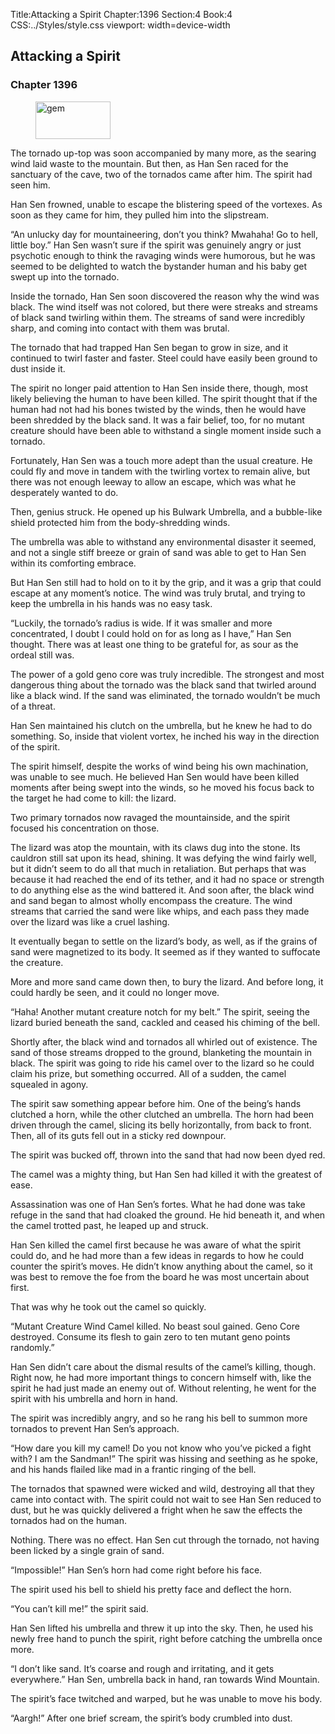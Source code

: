 Title:Attacking a Spirit 
Chapter:1396 
Section:4 
Book:4 
CSS:../Styles/style.css 
viewport: width=device-width
  
## Attacking a Spirit
### Chapter 1396 
<figure>
	<img src="../Images/gem.gif" alt="gem" id="gem" width="120" height="60" />
</figure>
  

  
  The tornado up-top was soon accompanied by many more, as the searing wind laid waste to the mountain. But then, as Han Sen raced for the sanctuary of the cave, two of the tornados came after him. The spirit had seen him.

Han Sen frowned, unable to escape the blistering speed of the vortexes. As soon as they came for him, they pulled him into the slipstream.

“An unlucky day for mountaineering, don’t you think? Mwahaha! Go to hell, little boy.” Han Sen wasn’t sure if the spirit was genuinely angry or just psychotic enough to think the ravaging winds were humorous, but he was seemed to be delighted to watch the bystander human and his baby get swept up into the tornado.

Inside the tornado, Han Sen soon discovered the reason why the wind was black. The wind itself was not colored, but there were streaks and streams of black sand twirling within them. The streams of sand were incredibly sharp, and coming into contact with them was brutal.

The tornado that had trapped Han Sen began to grow in size, and it continued to twirl faster and faster. Steel could have easily been ground to dust inside it.

The spirit no longer paid attention to Han Sen inside there, though, most likely believing the human to have been killed. The spirit thought that if the human had not had his bones twisted by the winds, then he would have been shredded by the black sand. It was a fair belief, too, for no mutant creature should have been able to withstand a single moment inside such a tornado.

Fortunately, Han Sen was a touch more adept than the usual creature. He could fly and move in tandem with the twirling vortex to remain alive, but there was not enough leeway to allow an escape, which was what he desperately wanted to do.

Then, genius struck. He opened up his Bulwark Umbrella, and a bubble-like shield protected him from the body-shredding winds.

The umbrella was able to withstand any environmental disaster it seemed, and not a single stiff breeze or grain of sand was able to get to Han Sen within its comforting embrace.

But Han Sen still had to hold on to it by the grip, and it was a grip that could escape at any moment’s notice. The wind was truly brutal, and trying to keep the umbrella in his hands was no easy task.

“Luckily, the tornado’s radius is wide. If it was smaller and more concentrated, I doubt I could hold on for as long as I have,” Han Sen thought. There was at least one thing to be grateful for, as sour as the ordeal still was.

The power of a gold geno core was truly incredible. The strongest and most dangerous thing about the tornado was the black sand that twirled around like a black wind. If the sand was eliminated, the tornado wouldn’t be much of a threat.

Han Sen maintained his clutch on the umbrella, but he knew he had to do something. So, inside that violent vortex, he inched his way in the direction of the spirit.

The spirit himself, despite the works of wind being his own machination, was unable to see much. He believed Han Sen would have been killed moments after being swept into the winds, so he moved his focus back to the target he had come to kill: the lizard.

Two primary tornados now ravaged the mountainside, and the spirit focused his concentration on those.

The lizard was atop the mountain, with its claws dug into the stone. Its cauldron still sat upon its head, shining. It was defying the wind fairly well, but it didn’t seem to do all that much in retaliation. But perhaps that was because it had reached the end of its tether, and it had no space or strength to do anything else as the wind battered it. And soon after, the black wind and sand began to almost wholly encompass the creature. The wind streams that carried the sand were like whips, and each pass they made over the lizard was like a cruel lashing.

It eventually began to settle on the lizard’s body, as well, as if the grains of sand were magnetized to its body. It seemed as if they wanted to suffocate the creature.

More and more sand came down then, to bury the lizard. And before long, it could hardly be seen, and it could no longer move.

“Haha! Another mutant creature notch for my belt.” The spirit, seeing the lizard buried beneath the sand, cackled and ceased his chiming of the bell.

Shortly after, the black wind and tornados all whirled out of existence. The sand of those streams dropped to the ground, blanketing the mountain in black. The spirit was going to ride his camel over to the lizard so he could claim his prize, but something occurred. All of a sudden, the camel squealed in agony.

The spirit saw something appear before him. One of the being’s hands clutched a horn, while the other clutched an umbrella. The horn had been driven through the camel, slicing its belly horizontally, from back to front. Then, all of its guts fell out in a sticky red downpour.

The spirit was bucked off, thrown into the sand that had now been dyed red.

The camel was a mighty thing, but Han Sen had killed it with the greatest of ease.

Assassination was one of Han Sen’s fortes. What he had done was take refuge in the sand that had cloaked the ground. He hid beneath it, and when the camel trotted past, he leaped up and struck.

Han Sen killed the camel first because he was aware of what the spirit could do, and he had more than a few ideas in regards to how he could counter the spirit’s moves. He didn’t know anything about the camel, so it was best to remove the foe from the board he was most uncertain about first.

That was why he took out the camel so quickly.

“Mutant Creature Wind Camel killed. No beast soul gained. Geno Core destroyed. Consume its flesh to gain zero to ten mutant geno points randomly.”

Han Sen didn’t care about the dismal results of the camel’s killing, though. Right now, he had more important things to concern himself with, like the spirit he had just made an enemy out of. Without relenting, he went for the spirit with his umbrella and horn in hand.

The spirit was incredibly angry, and so he rang his bell to summon more tornados to prevent Han Sen’s approach.

“How dare you kill my camel! Do you not know who you’ve picked a fight with? I am the Sandman!” The spirit was hissing and seething as he spoke, and his hands flailed like mad in a frantic ringing of the bell.

The tornados that spawned were wicked and wild, destroying all that they came into contact with. The spirit could not wait to see Han Sen reduced to dust, but he was quickly delivered a fright when he saw the effects the tornados had on the human.

Nothing. There was no effect. Han Sen cut through the tornado, not having been licked by a single grain of sand.

“Impossible!” Han Sen’s horn had come right before his face.

The spirit used his bell to shield his pretty face and deflect the horn.

“You can’t kill me!” the spirit said.

Han Sen lifted his umbrella and threw it up into the sky. Then, he used his newly free hand to punch the spirit, right before catching the umbrella once more.

“I don’t like sand. It’s coarse and rough and irritating, and it gets everywhere.” Han Sen, umbrella back in hand, ran towards Wind Mountain.

The spirit’s face twitched and warped, but he was unable to move his body.

“Aargh!” After one brief scream, the spirit’s body crumbled into dust.
